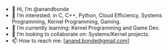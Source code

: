 - 👋 Hi, I’m @anandbonde
- 👀 I’m interested: in C, C++, Python, Cloud Efficiency, Systems Programming, Kernel Programming, Gaming.
- 🌱 I’m currently learning: Kernel Programming and Game Dev.
- 💞️ I’m looking to collaborate on: Systems/Kernel projects.
- 📫 How to reach me: [anand.bonde@gmail.com]

<!---
anandbonde/anandbonde is a ✨ special ✨ repository because its `README.md` (this file) appears on your GitHub profile.
You can click the Preview link to take a look at your changes.
--->
